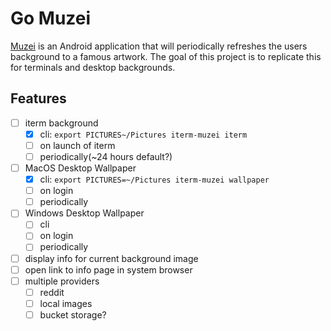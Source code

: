 # Go Muzei 

[Muzei](https://github.com/romannurik/muzei) is an Android application that will periodically refreshes the users background to a famous artwork. The goal of this project is to replicate this for terminals and desktop backgrounds. 

## Features

- [ ] iterm background 
    - [x] cli: `export PICTURES~/Pictures iterm-muzei iterm`
    - [ ] on launch of iterm
    - [ ] periodically(~24 hours default?)
- [ ] MacOS Desktop Wallpaper
    - [x] cli: `export PICTURES=~/Pictures iterm-muzei wallpaper`
    - [ ] on login
    - [ ] periodically
- [ ] Windows Desktop Wallpaper
    - [ ] cli
    - [ ] on login
    - [ ] periodically
- [ ] display info for current background image
- [ ] open link to info page in system browser
- [ ] multiple providers
    - [ ] reddit
    - [ ] local images
    - [ ] bucket storage?
